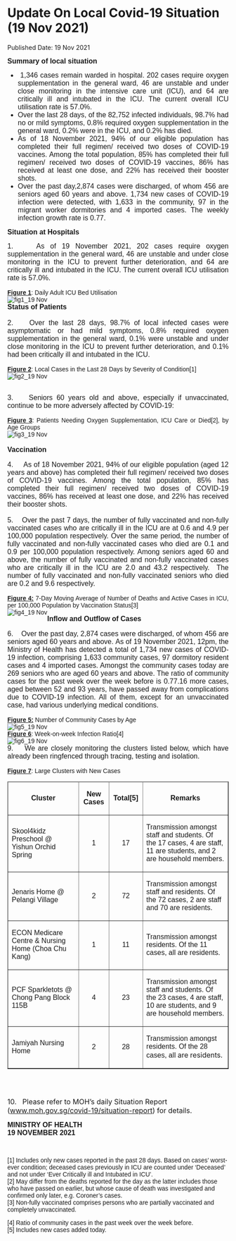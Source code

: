 <html>
    <meta http-equiv="Content-Type" content="text/html; charset=utf-8"/>
    <meta charset="utf-8"/>
    <title>Update On Local Covid-19 Situation (19 Nov 2021)</title>
    <body><h1>Update On Local Covid-19 Situation (19 Nov 2021)</h1>
    <p>Published Date: 19 Nov 2021</p> <p style="text-align: justify;"><b><span style="font-family: Arial; font-size: 16px;">Summary of local situation</span></b></p><ul><li style="text-align: justify;"><span style="font-size: 16px; font-family: Arial;"><b>&nbsp;</b>1,346 cases remain warded in hospital. 202 cases require oxygen supplementation in the general ward, 46 are unstable and under close monitoring in the intensive care unit (ICU), and 64 are critically ill and intubated in the ICU. The current overall ICU utilisation rate is 57.0%.</span></li><li style="text-align: justify;"><span style="font-size: 16px; font-family: Arial;">Over the last 28 days, of the 82,752 infected individuals, 98.7% had no or mild symptoms, 0.8% required oxygen supplementation in the general ward, 0.2% were in the ICU, and 0.2% has died.</span></li><li style="text-align: justify;"><span style="font-size: 16px; font-family: Arial;">As of 18 November 2021, 94% of our eligible population has completed their full regimen/ received two doses of COVID-19 vaccines. Among the total population, 85% has completed their full regimen/ received two doses of COVID-19 vaccines, 86% has received at least one dose, and 22% has received their booster shots.</span></li><li style="text-align: justify;"><span style="font-family: Arial;"><span style="font-size: 16px; font-family: Arial;">Over the past day,2,874 cases were discharged, of whom 456 are seniors aged 60 years and above. 1,734 new cases of COVID-19 infection were detected, with 1,633 in the community, 97 in the migrant worker dormitories and 4 imported cases. The weekly infection growth rate is 0.77.</span><br></span></li></ul><p style="text-align: justify;"><span style="font-family: Arial;"><b><span style="font-size: 16px;">Situation at Hospitals</span></b></span></p><p style="text-align: justify;"><span style="font-family: Arial;"><span style="font-size: 16px; font-family: Arial;">1. &nbsp; &nbsp;As of 19 November 2021, 202 cases require oxygen supplementation in the general ward, 46 are unstable and under close monitoring in the ICU to prevent further deterioration, and 64 are critically ill and intubated in the ICU. The current overall ICU utilisation rate is 57.0%.</span><br><br><b><u>Figure 1</u></b>:&nbsp;Daily Adult ICU Bed Utilisation<br><a href="/images/librariesprovider5/covid-19-chart-(pr)/fig1_19-nov.png?sfvrsn=e60af253_2"><img src="/images/librariesprovider5/covid-19-chart-(pr)/fig1_19-nov.png?sfvrsn=e60af253_2" data-displaymode="Original" alt="fig1_19 Nov" title="fig1_19 Nov" data-openoriginalimageonclick="true" style="float: left;"></a><br><span style="font-size: 16px;"><b>Status of Patients</b><br><br>2. &nbsp; &nbsp;Over the last 28 days, 98.7% of local infected cases were asymptomatic or had mild symptoms, 0.8% required oxygen supplementation in the general ward, 0.1% were unstable and under close monitoring in the ICU to prevent further deterioration,&nbsp;and 0.1% had been critically ill and intubated in the ICU.&nbsp;<br></span><br><b><u>Figure 2</u></b>:&nbsp;Local Cases in the Last 28 Days by Severity of Condition[1]&nbsp;&nbsp;<br><a href="/images/librariesprovider5/covid-19-chart-(pr)/fig2_19-nov.png?sfvrsn=7e82e701_2"><img src="/images/librariesprovider5/covid-19-chart-(pr)/fig2_19-nov.png?sfvrsn=7e82e701_2" data-displaymode="Original" alt="fig2_19 Nov" title="fig2_19 Nov" data-openoriginalimageonclick="true" style="float: left;"></a><br><br><br><span style="font-size: 16px;">3. &nbsp; &nbsp;Seniors 60 years old and above, especially if unvaccinated, continue to be more adversely affected by COVID-19:&nbsp;</span><br><br><b><u>Figure 3</u></b>:&nbsp;Patients Needing Oxygen Supplementation, ICU Care or Died[2], by Age Groups<br><a href="/images/librariesprovider5/covid-19-chart-(pr)/fig3_19-nov.png?sfvrsn=b148b7eb_2"><img src="/images/librariesprovider5/covid-19-chart-(pr)/fig3_19-nov.png?sfvrsn=b148b7eb_2" data-displaymode="Original" alt="fig3_19 Nov" title="fig3_19 Nov" data-openoriginalimageonclick="true" style="float: left;"></a><br><strong><span style="font-size: 16px;"><br>Vaccination&nbsp;</span></strong><br><br><span style="font-size: 16px;">4. &nbsp; &nbsp; As of 18 November 2021, 94% of our eligible population (aged 12 years and above) has completed their full regimen/ received two doses of COVID-19 vaccines. Among the total population, 85% has completed their full regimen/ received two doses of COVID-19 vaccines, 86% has received at least one dose, and 22% has received their booster shots.&nbsp;<br><br>5. &nbsp; &nbsp;Over the past 7 days, the number of fully vaccinated and non-fully vaccinated cases who are critically ill in the ICU are at 0.6 and 4.9 per 100,000 population respectively. Over the same period, the number of fully vaccinated and non-fully vaccinated cases who died are 0.1 and 0.9 per 100,000 population respectively. Among seniors aged 60 and above, the number of fully vaccinated and non-fully vaccinated cases who are critically ill in the ICU are 2.0 and 43.2 respectively.&nbsp;&nbsp;The number of fully vaccinated and non-fully vaccinated seniors who died are 0.2 and 9.6 respectively.&nbsp;</span><br><br><b><u>Figure 4:</u></b>&nbsp;7-Day Moving Average of Number of Deaths and Active Cases in ICU, per 100,000 Population by Vaccination Status[3]&nbsp;&nbsp;<br><a href="/images/librariesprovider5/covid-19-chart-(pr)/fig4_19-nov.png?sfvrsn=42122b3f_2"><img src="/images/librariesprovider5/covid-19-chart-(pr)/fig4_19-nov.png?sfvrsn=42122b3f_2" data-displaymode="Original" alt="fig4_19 Nov" title="fig4_19 Nov" data-openoriginalimageonclick="true" style="float: left;"></a></span></p><p style="text-align: justify;"><span style="font-family: Arial;"><span style="font-size: 16px;"><strong>Inflow and Outflow of Cases</strong></span><br><br><span style="font-size: 16px;">6. &nbsp; &nbsp;Over the past day, 2,874 cases were discharged, of whom 456 are seniors aged 60 years and above.&nbsp;As of 19 November 2021, 12pm, the Ministry of Health has detected a total of 1,734 new cases of COVID-19 infection, comprising 1,633 community cases, 97 dormitory resident cases and 4 imported cases. Amongst the community cases today are 269 seniors who are aged 60 years and above. The ratio of community cases for the past week over the week before is 0.77.16&nbsp;more cases, aged between 52 and 93 years, have passed away from complications due to COVID-19 infection. All of them, except for an unvaccinated case, had various underlying&nbsp;medical conditions.&nbsp;<br></span><br><b><u>Figure 5:</u></b>&nbsp;Number of Community Cases by Age<br><a href="/images/librariesprovider5/covid-19-chart-(pr)/fig5_19-nov.png?sfvrsn=758c9a04_2"><img src="/images/librariesprovider5/covid-19-chart-(pr)/fig5_19-nov.png?sfvrsn=758c9a04_2" data-displaymode="Original" alt="fig5_19 Nov" title="fig5_19 Nov" data-openoriginalimageonclick="true" style="float: left;"></a><br><strong><u>Figure 6</u></strong>:&nbsp;Week-on-week Infection Ratio[4]<br><a href="/images/librariesprovider5/covid-19-chart-(pr)/fig6_19-nov.png?sfvrsn=dd556494_2"><img src="/images/librariesprovider5/covid-19-chart-(pr)/fig6_19-nov.png?sfvrsn=dd556494_2" data-displaymode="Original" alt="fig6_19 Nov" title="fig6_19 Nov" data-openoriginalimageonclick="true" style="float: left;"></a><br><span style="font-size: 16px;">9. &nbsp; &nbsp;We are closely monitoring the clusters listed below, which have already been ringfenced through tracing, testing and isolation.<br></span><br><b><u>Figure 7</u></b>:&nbsp;Large Clusters with New Cases<br></span></p><table border="1" cellspacing="0" cellpadding="0" width="606"><thead><tr><td width="215"><p align="center"><strong><span style="font-family: Arial;">Cluster</span></strong></p></td><td width="58"><p align="center"><span style="font-family: Arial;"><strong>New Cases</strong></span></p></td><td width="63"><p align="center"><span style="font-family: Arial;"><strong>Total[5]</strong></span></p></td><td width="270"><p align="center"><span style="font-family: Arial;"><strong>Remarks</strong></span></p></td></tr></thead><tbody><tr><td width="215"><p><span style="font-family: Arial;">Skool4kidz Preschool @ Yishun Orchid Spring</span></p></td><td width="58"><p align="center"><span style="font-family: Arial;">1</span></p></td><td width="63"><p align="center"><span style="font-family: Arial;">17</span></p></td><td width="270"><p><span style="font-family: Arial;">Transmission amongst staff and students. Of the 17 cases, 4 are staff, 11 are students, and 2 are household members.</span></p></td></tr><tr><td width="215"><p><span style="font-family: Arial;">Jenaris Home @ Pelangi Village</span></p></td><td width="58"><p align="center"><span style="font-family: Arial;">2</span></p></td><td width="63"><p align="center"><span style="font-family: Arial;">72</span></p></td><td width="270"><p><span style="font-family: Arial;">Transmission amongst staff and residents. Of the 72 cases, 2 are staff and 70 are residents.</span></p></td></tr><tr><td width="215"><p><span style="font-family: Arial;">ECON Medicare Centre &amp; Nursing Home (Choa Chu Kang)</span></p></td><td width="58"><p align="center"><span style="font-family: Arial;">1</span></p></td><td width="63"><p align="center"><span style="font-family: Arial;">11</span></p></td><td width="270"><p><span style="font-family: Arial;">Transmission amongst residents. Of the 11 cases, all are residents.</span></p></td></tr><tr><td width="215"><p><span style="font-family: Arial;">PCF Sparkletots @ Chong Pang Block 115B</span></p></td><td width="58"><p align="center"><span style="font-family: Arial;">4</span></p></td><td width="63"><p align="center"><span style="font-family: Arial;">23</span></p></td><td width="270"><p><span style="font-family: Arial;">Transmission amongst staff and students. Of the 23 cases, 4 are staff, 10 are students, and 9 are household members.</span></p></td></tr><tr><td width="215"><p><span style="font-family: Arial;">Jamiyah Nursing Home</span></p></td><td width="58"><p align="center"><span style="font-family: Arial;">2</span></p></td><td width="63"><p align="center"><span style="font-family: Arial;">28</span></p></td><td width="270"><p><span style="font-family: Arial;">Transmission amongst residents. Of the 28 cases, al</span>l are residents.</p></td></tr></tbody></table><div>&nbsp;</div><p style="text-align: justify;"><span style="font-family: Arial;"><div><div id="ftn1"></div></div><br><span style="font-size: 16px;">10. &nbsp; Please refer to&nbsp;MOH’s daily Situation Report (<a href="https://covidsitrep.moh.gov.sg" title="" class="" target="">www.moh.gov.sg/covid-19/situation-report</a>) for details.&nbsp;</span><br></span></p><div></div><p><span style="font-family: Arial; font-size: 16px;"><b>MINISTRY OF HEALTH<br></b></span><b style="font-family: Arial; font-size: 16px;">19 NOVEMBER 2021</b></p><p style="text-align: justify;"><span style="font-family: Arial;"><div></div><br></span></p><div><span style="font-family: Arial;">[1]&nbsp;Includes only new cases reported in the past 28 days. Based on cases’ worst-ever condition; deceased cases previously in ICU are counted under ‘Deceased’ and not under ‘Ever Critically ill and Intubated in ICU’.<br>[2]&nbsp;May differ from the deaths reported for the day as the latter includes those who have passed on earlier, but whose cause of death was investigated and confirmed only later, e.g. Coroner’s cases.<br>[3]&nbsp;Non-fully vaccinated comprises persons who are partially vaccinated and completely unvaccinated.</span><div id="ftn4"><p><span style="font-family: Arial;">[4]&nbsp;Ratio of community cases in the past week over the week before.<br>[5] Includes new cases added today.</span></p></div></div></body>
</html>